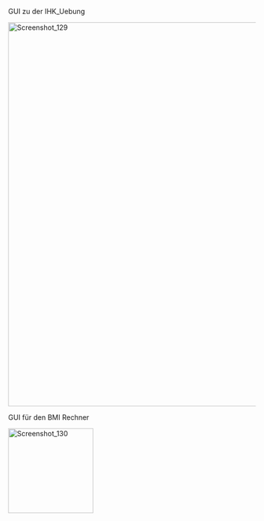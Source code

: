 GUI zu der IHK_Uebung







<img width="783" alt="Screenshot_129" src="https://user-images.githubusercontent.com/86466338/127174526-9363fc28-b5f1-4005-821c-5aa6e1e3b2c9.png">

GUI für den BMI Rechner


<img width="173" alt="Screenshot_130" src="https://user-images.githubusercontent.com/86466338/127175114-b6807872-d654-45b7-908f-844482d6d803.png">
